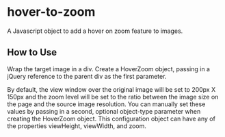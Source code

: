 # hover-to-zoom

A Javascript object to add a hover on zoom feature to images.

## How to Use

Wrap the target image in a div.  Create a HoverZoom object, passing in a jQuery reference to the parent div as the first parameter.

By default, the view window over the original image will be set to 200px X 150px and the zoom level will be set to the ratio between the image size on the page and the source image resolution.  You can manually set these values by passing in a second, optional object-type parameter when creating the HoverZoom object.  This configuration object can have any of the properties viewHeight, viewWidth, and zoom.
